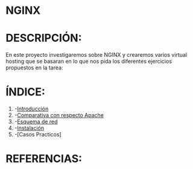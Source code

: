 # NGINX

# DESCRIPCIÓN:
En este proyecto investigaremos sobre NGINX y crearemos varios virtual hosting que se basaran en lo que nos pida los diferentes ejercicios propuestos en la tarea:

# ÍNDICE:
1. -[Introducción](https://github.com/Juanrdls/NGINX/blob/main/Introduccion.md)
2. -[Comparativa con respecto Apache](https://github.com/Juanrdls/NGINX/blob/main/Comparativa.md)
3. -[Esquema de red](https://github.com/Juanrdls/NGINX/blob/main/Esquema.md)
4. -[Instalación](https://github.com/Juanrdls/NGINX/blob/main/Instalacion.md)
5. -[Casos Practicos]

# REFERENCIAS:
